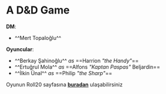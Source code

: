 # A D&D Game

**DM**:

- ^^Mert Topaloğlu^^

**Oyuncular**:

- ^^Berkay Şahinoğlu^^ _as_ ==Harrion *"the Handy"*==
- ^^Ertuğrul Mola^^ _as_ ==Alfons *"Kaptan Paspas"* Beljardin==
- ^^İlkin Ünal^^ _as_ ==Philip *"the Sharp"*==

Oyunun Roll20 sayfasına **[buradan](https://app.roll20.net/campaigns/details/5930132/a-d-and-d-game)** ulaşabilirsiniz